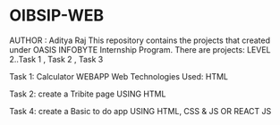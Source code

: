 # OIBSIP-WEB
AUTHOR : Aditya Raj This repository contains the projects that created under OASIS INFOBYTE Internship Program. There are projects: LEVEL 2..Task 1 , Task 2 , Task 3

Task 1: Calculator WEBAPP Web Technologies Used: HTML

Task 2: create a Tribite page  USING HTML

Task 4: create a Basic to do app USING HTML, CSS & JS OR REACT JS
